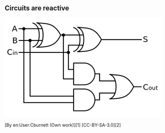 ## Circuits are reactive

![Full adder circuit diagram](./img/500px-Full-adder.svg.png)

<div class="attribution">
[By en:User:Cburnett (Own work)][1] [CC-BY-SA-3.0][2]
</div>

[1]: http://commons.wikimedia.org/wiki/File:Full-adder.svg
[2]: http://creativecommons.org/licenses/by-sa/3.0/deed.en
